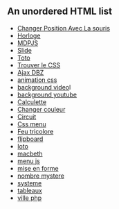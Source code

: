 
<html>
<body>

<h2>An unordered HTML list</h2>

<ul>
  <li><a href="https://demonda64.github.io/ExoSimplon/ChangerPosition/index.html">Changer Position Avec La souris</a></li>
  <li><a href=https://demonda64.github.io/ExoSimplon/HORLOGE/index.html>Horloge</a>
  <li><a href=https://demonda64.github.io/ExoSimplon/Identifiant_MotDePasseJs/index.html>MDPJS</a></li>
  <li><a href=https://demonda64.github.io/ExoSimplon/Slides-SlideJs-3/index.html>Slide</a></li>
  <li><a href=https://demonda64.github.io/ExoSimplon/Toto/index.htmlChanger>Toto</a></li>
  <li><a href=https://demonda64.github.io/ExoSimplon/TrouveLeCSS/index.htmlChanger>Trouver le CSS</a></li>
  <li><a href=https://demonda64.github.io/ExoSimplon/ajax_fromage_version_dbz/index.html>Ajax DBZ</a></li>
  <li><a href=https://demonda64.github.io/ExoSimplon/animation_css/index.html>animation css</a></li>
  <li><a href=https://demonda64.github.io/ExoSimplon/background_vidéo/index.htm>background video</a>l</li>
  <li><a href=https://demonda64.github.io/ExoSimplon/background_youtube/index.html>background youtube</a></li>
  <li><a href=https://demonda64.github.io/ExoSimplon/calculette/index.html>Calculette</a></li>
  <li><a href=https://demonda64.github.io/ExoSimplon/changercouleurtexte/index.html>Changer couleur</a></li>
  <li><a href=https://demonda64.github.io/ExoSimplon/circuit/index.html>Circuit</a></li>
  <li><a href=https://demonda64.github.io/ExoSimplon/css_menu/index.html>Css menu</a></li>
  <li><a href=https://demonda64.github.io/ExoSimplon/feu_tricolore/index.html>Feu tricolore</a></li>
  <li><a href=https://demonda64.github.io/ExoSimplon/flipboard/index.html>flipboard</a></li>
  <li><a href=https://demonda64.github.io/ExoSimplon/loto/index.html>loto</a></li>
  <li><a href=https://demonda64.github.io/ExoSimplon/macbeth/index.html>macbeth</a></li>
  <li><a href=https://demonda64.github.io/ExoSimplon/menu_en_js/index.html>menu js</a></li>
  <li><a href=https://demonda64.github.io/ExoSimplon/miseenformehtml/index.html>mise en forme</a></li>
  <li><a href=https://demonda64.github.io/ExoSimplon/nombre_mystere/index.html>nombre mystere</a></li>
  <li><a href=https://demonda64.github.io/ExoSimplon/systeme/index.html>systeme</a></li>
  <li><a href=https://demonda64.github.io/ExoSimplon/tableau/index.html>tableaux</a></li>
  <li><a href=https://demonda64.github.io/ExoSimplon/ville_PHP/index.html>ville php</a></li>
</ul>  

</body>
</html>
